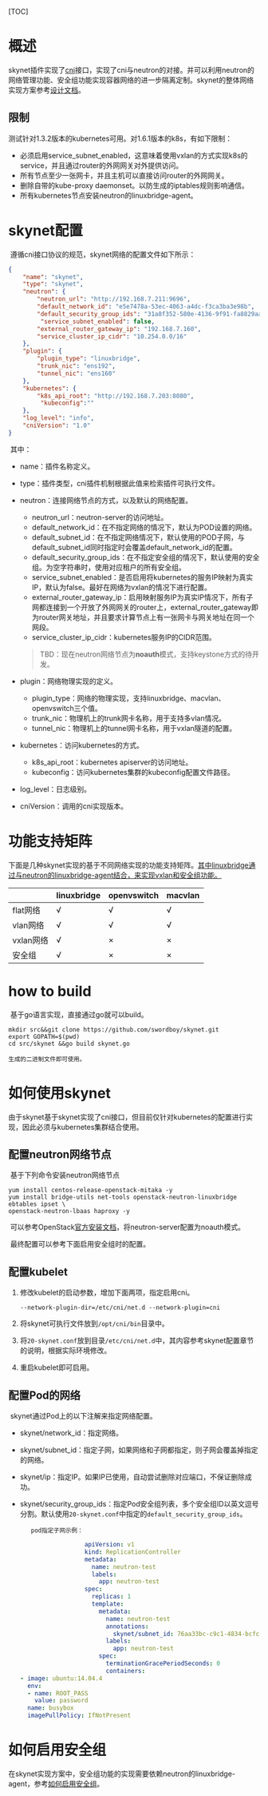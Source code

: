 [TOC]

# 概述

skynet插件实现了[cni](https://github.com/containernetworking/cni)接口，实现了cni与neutron的对接。并可以利用neutron的网络管理功能、安全组功能实现容器网络的进一步隔离定制。skynet的整体网络实现方案参考[设计文档](./docs/design.md)。

## 限制

测试针对1.3.2版本的kubernetes可用。对1.6.1版本的k8s，有如下限制：

- 必须启用service_subnet_enabled，这意味着使用vxlan的方式实现k8s的service，并且通过router的外网网关对外提供访问。
- 所有节点至少一张网卡，并且主机可以直接访问router的外网网关。
- 删除自带的kube-proxy daemonset。以防生成的iptables规则影响通信。
- 所有kubernetes节点安装neutron的linuxbridge-agent。

# skynet配置

​	遵循cni接口协议的规范，skynet网络的配置文件如下所示：

```json
{
	"name": "skynet",
	"type": "skynet",
	"neutron": {
		"neutron_url": "http://192.168.7.211:9696",
		"default_network_id": "e5e7478a-53ec-4063-a4dc-f3ca3ba3e98b",
		"default_security_group_ids": "31a8f352-580e-4136-9f91-fa8829aa179c",
         "service_subnet_enabled": false,
		"external_router_gateway_ip": "192.168.7.160",
		"service_cluster_ip_cidr": "10.254.0.0/16"
	},
	"plugin": {
		"plugin_type": "linuxbridge",
		"trunk_nic": "ens192",
		"tunnel_nic": "ens160"
	},
	"kubernetes": {
		"k8s_api_root": "http://192.168.7.203:8080",
      	 "kubeconfig":""
	},
	"log_level": "info",
	"cniVersion": "1.0"
}
```

​	其中：

+ name：插件名称定义。

+ type：插件类型，cni插件机制根据此值来检索插件可执行文件。

+ neutron：连接网络节点的方式，以及默认的网络配置。

  + neutron_url：neutron-server的访问地址。
  + default_network_id：在不指定网络的情况下，默认为POD设置的网络。
  + default_subnet_id：在不指定网络情况下，默认使用的POD子网，与default_subnet_id同时指定时会覆盖default_network_id的配置。
  + default_security_group_ids：在不指定安全组的情况下，默认使用的安全组。为空字符串时，使用对应租户的所有安全组。
  + service_subnet_enabled：是否启用将kubernetes的服务IP映射为真实IP，默认为false。最好在网络为vxlan的情况下进行配置。
  + external_router_gateway_ip：启用映射服务IP为真实IP情况下，所有子网都连接到一个开放了外网网关的router上，external_router_gateway即为router网关地址，并且要求计算节点上有一张网卡与网关地址在同一个网段。
  + service_cluster_ip_cidr：kubernetes服务IP的CIDR范围。

  > TBD：现在neutron网络节点为**noauth**模式，支持keystone方式的待开发。

+ plugin：网络物理实现的定义。

  + plugin_type：网络的物理实现，支持linuxbridge、macvlan、openvswitch三个值。
  + trunk_nic：物理机上的trunk网卡名称，用于支持多vlan情况。
  + tunnel_nic：物理机上的tunnel网卡名称，用于vxlan隧道的配置。

+ kubernetes：访问kubernetes的方式。

  + k8s_api_root：kubernetes apiserver的访问地址。
  + kubeconfig：访问kubernetes集群的kubeconfig配置文件路径。

+ log_level：日志级别。

+ cniVersion：调用的cni实现版本。

# 功能支持矩阵

下面是几种skynet实现的基于不同网络实现的功能支持矩阵。<u>其中linuxbridge通过与neutron的linuxbridge-agent结合，来实现vxlan和安全组功能。</u>

|         | linuxbridge | openvswitch | macvlan |
| ------- | ----------- | :---------- | ------- |
| flat网络  | √           | √           | √       |
| vlan网络  | √           | √           | √       |
| vxlan网络 | √           | ×           | ×       |
| 安全组     | √           | ×           | ×       |



# how to build

​	基于go语言实现，直接通过go就可以build。

```shell
mkdir src&&git clone https://github.com/swordboy/skynet.git
export GOPATH=$(pwd)
cd src/skynet &&go build skynet.go
```

 	生成的二进制文件即可使用。

# 如何使用skynet

​	由于skynet基于skynet实现了cni接口，但目前仅针对kubernetes的配置进行实现，因此必须与kubernetes集群结合使用。

## 配置neutron网络节点

​	基于下列命令安装neutron网络节点

```shell
yum install centos-release-openstack-mitaka -y
yum install bridge-utils net-tools openstack-neutron-linuxbridge ebtables ipset \
openstack-neutron-lbaas haproxy -y
```

​	可以参考OpenStack[官方安装文档](http://docs.openstack.org/mitaka/install-guide-rdo/neutron.html)，将neutron-server配置为noauth模式。

​	最终配置可以参考下面启用安全组时的配置。

## 配置kubelet

1. 修改kubelet的启动参数，增加下面两项，指定启用cni。

   `--network-plugin-dir=/etc/cni/net.d --network-plugin=cni`

2. 将skynet可执行文件放到`/opt/cni/bin`目录中。

3. 将`20-skynet.conf`放到目录`/etc/cni/net.d`中，其内容参考skynet配置章节的说明，根据实际环境修改。

4. 重启kubelet即可启用。

## 配置Pod的网络

​	skynet通过Pod上的以下注解来指定网络配置。

+    skynet/network_id：指定网络。

+    skynet/subnet_id：指定子网，如果网络和子网都指定，则子网会覆盖掉指定的网络。

+    skynet/ip：指定IP。如果IP已使用，自动尝试删除对应端口，不保证删除成功。

+    skynet/security_group_ids：指定Pod安全组列表，多个安全组ID以英文逗号分割。默认使用`20-skynet.conf`中指定的`default_security_group_ids`。

            pod指定子网示例：

     ```yaml
                       apiVersion: v1
                       kind: ReplicationController
                       metadata:
                         name: neutron-test
                         labels:
                           app: neutron-test
                       spec:
                         replicas: 1
                         template:
                           metadata:
                             name: neutron-test
                             annotations:
                               skynet/subnet_id: 76aa33bc-c9c1-4834-bcfc-aefd28206997
                             labels:
                               app: neutron-test
                           spec:
                             terminationGracePeriodSeconds: 0
                             containers:
     - image: ubuntu:14.04.4
       env:
       - name: ROOT_PASS
         value: password
       name: busybox
       imagePullPolicy: IfNotPresent
     ```
# 如何启用安全组

​	在skynet实现方案中，安全组功能的实现需要依赖neutron的linuxbridge-agent，参考[如何启用安全组](./docs/howto_enable_security_group.md)。

​	
